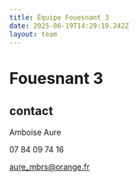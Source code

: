 ```yaml
---
title: Équipe Fouesnant 3
date: 2025-06-19T14:29:19.242Z
layout: team
---
```


# Fouesnant 3



## contact 

 Amboise Aure

07 84 09 74 16

aure_mbrs@orange.fr

